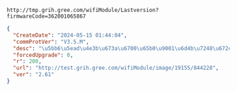 `http://tmp.grih.gree.com/wifiModule/Lastversion?firmwareCode=362001065867`

```json
{
  "CreateDate": "2024-05-15 01:44:04",
  "commProtVer": "V3.5.M",
  "desc": "\u5bb6\u5ead\u4e3b\u673a\u6700\u65b0\u9001\u6d4b\u7248\u672c\uff0c\u8d1f\u8d23\u4eba\uff1a\u4ee3\u660e\u822a",
  "forcedUpgrade": 0,
  "r": 200,
  "url": "http://test.grih.gree.com/wifiModule/image/19155/844228",
  "ver": "2.61"
}
```
